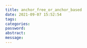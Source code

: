 ```yaml
---
title: anchor_free_or_anchor_based
date: 2021-09-07 15:52:54
tags:
categories:
password:
abstract:
message:
---
```


